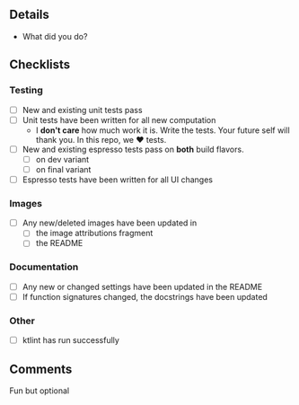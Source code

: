 ## Details

* What did you do?

## Checklists

### Testing

* [ ] New and existing unit tests pass
* [ ] Unit tests have been written for all new computation
  * I __don't care__ how much work it is. Write the tests. Your future self will thank you. In this repo, we ♥ tests.
* [ ] New and existing espresso tests pass on **both** build flavors.
  * [ ] on dev variant
  * [ ] on final variant
* [ ] Espresso tests have been written for all UI changes

### Images

* [ ] Any new/deleted images have been updated in
  * [ ] the image attributions fragment
  * [ ] the README

### Documentation

* [ ] Any new or changed settings have been updated in the README
* [ ] If function signatures changed, the docstrings have been updated

### Other

* [ ] ktlint has run successfully

## Comments

Fun but optional